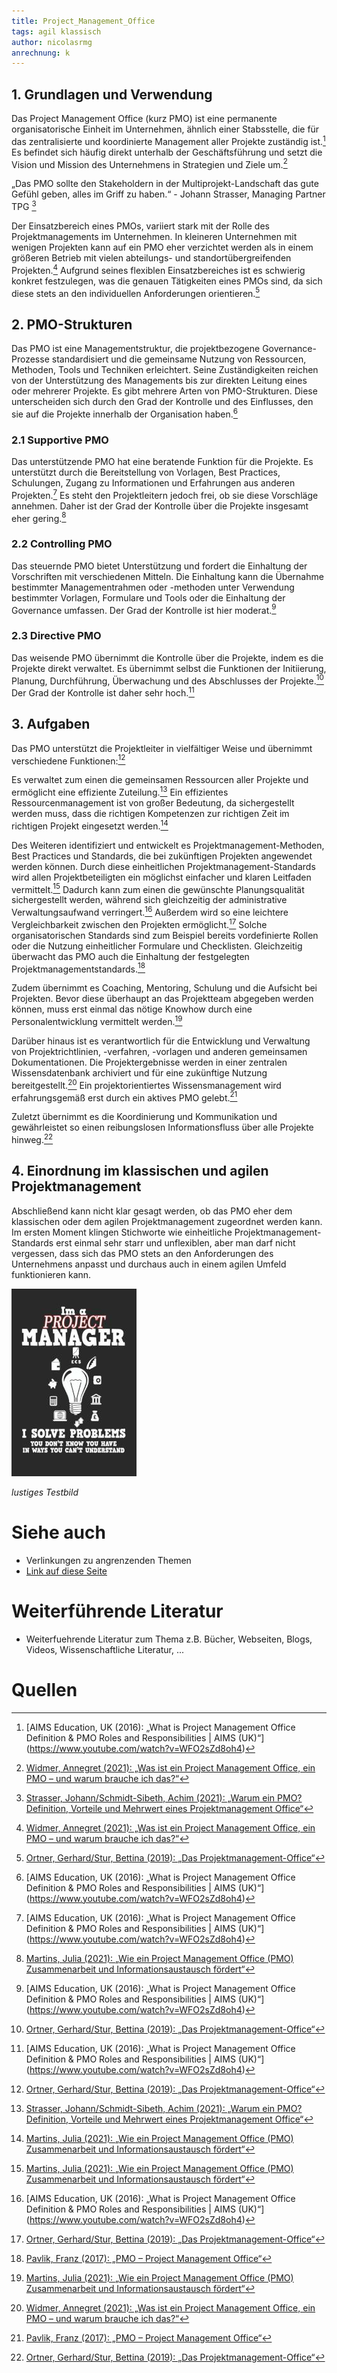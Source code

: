 ```yaml
---
title: Project_Management_Office
tags: agil klassisch
author: nicolasrmg
anrechnung: k
---
```



## 1.	Grundlagen und Verwendung
Das Project Management Office (kurz PMO) ist eine permanente organisatorische Einheit im Unternehmen, ähnlich einer Stabsstelle, die für das zentralisierte und koordinierte Management aller Projekte zuständig ist.[^1] Es befindet sich häufig direkt unterhalb der Geschäftsführung und setzt die Vision und Mission des Unternehmens in Strategien und Ziele um.[^6]

„Das PMO sollte den Stakeholdern in der Multiprojekt-Landschaft das gute Gefühl geben, alles im Griff zu haben.“ - Johann Strasser, Managing Partner TPG [^5]

Der Einsatzbereich eines PMOs, variiert stark mit der Rolle des Projektmanagements im Unternehmen. In kleineren Unternehmen mit wenigen Projekten kann auf ein PMO eher verzichtet werden als in einem größeren Betrieb mit vielen abteilungs- und standortübergreifenden Projekten.[^6] Aufgrund seines flexiblen Einsatzbereiches ist es schwierig konkret festzulegen, was die genauen Tätigkeiten eines PMOs sind, da sich diese stets an den individuellen Anforderungen orientieren.[^3]

## 2.	PMO-Strukturen 
Das PMO ist eine Managementstruktur, die projektbezogene Governance-Prozesse standardisiert und die gemeinsame Nutzung von Ressourcen, Methoden, Tools und Techniken erleichtert. Seine Zuständigkeiten reichen von der Unterstützung des Managements bis zur direkten Leitung eines oder mehrerer Projekte. Es gibt mehrere Arten von PMO-Strukturen. Diese unterscheiden sich durch den Grad der Kontrolle und des Einflusses, den sie auf die Projekte innerhalb der Organisation haben.[^1]

### 2.1	Supportive PMO
Das unterstützende PMO hat eine beratende Funktion für die Projekte. Es unterstützt durch die Bereitstellung von Vorlagen, Best Practices, Schulungen, Zugang zu Informationen und Erfahrungen aus anderen Projekten.[^1] Es steht den Projektleitern jedoch frei, ob sie diese Vorschläge annehmen. Daher ist der Grad der Kontrolle über die Projekte insgesamt eher gering.[^2]

### 2.2	Controlling PMO
Das steuernde PMO bietet Unterstützung und fordert die Einhaltung der Vorschriften mit verschiedenen Mitteln. Die Einhaltung kann die Übernahme bestimmter Managementrahmen oder -methoden unter Verwendung bestimmter Vorlagen, Formulare und Tools oder die Einhaltung der Governance umfassen. Der Grad der Kontrolle ist hier moderat.[^1]

### 2.3	Directive PMO
Das weisende PMO übernimmt die Kontrolle über die Projekte, indem es die Projekte direkt verwaltet. Es übernimmt selbst die Funktionen der Initiierung, Planung, Durchführung, Überwachung und des Abschlusses der Projekte.[^3] Der Grad der Kontrolle ist daher sehr hoch.[^1]

## 3.	Aufgaben
Das PMO unterstützt die Projektleiter in vielfältiger Weise und übernimmt verschiedene Funktionen:[^3]

Es verwaltet zum einen die gemeinsamen Ressourcen aller Projekte und ermöglicht eine effiziente Zuteilung.[^5] Ein effizientes Ressourcenmanagement ist von großer Bedeutung, da sichergestellt werden muss, dass die richtigen Kompetenzen zur richtigen Zeit im richtigen Projekt eingesetzt werden.[^2]

Des Weiteren identifiziert und entwickelt es Projektmanagement-Methoden, Best Practices und Standards, die bei zukünftigen Projekten angewendet werden können. Durch diese einheitlichen Projektmanagement-Standards wird allen Projektbeteiligten ein möglichst einfacher und klaren Leitfaden vermittelt.[^2] Dadurch kann zum einen die gewünschte Planungsqualität sichergestellt werden, während sich gleichzeitig der administrative Verwaltungsaufwand verringert.[^1] Außerdem wird so eine leichtere Vergleichbarkeit zwischen den Projekten ermöglicht.[^3] Solche organisatorischen Standards sind zum Beispiel bereits vordefinierte Rollen oder die Nutzung einheitlicher Formulare und Checklisten. Gleichzeitig überwacht das PMO auch die Einhaltung der festgelegten Projektmanagementstandards.[^4]

Zudem übernimmt es Coaching, Mentoring, Schulung und die Aufsicht bei Projekten. Bevor diese überhaupt an das Projektteam abgegeben werden können, muss erst einmal das nötige Knowhow durch eine Personalentwicklung vermittelt werden.[^2]

Darüber hinaus ist es verantwortlich für die Entwicklung und Verwaltung von Projektrichtlinien, -verfahren, -vorlagen und anderen gemeinsamen Dokumentationen. Die Projektergebnisse werden in einer zentralen Wissensdatenbank archiviert und für eine zukünftige Nutzung bereitgestellt.[^6] Ein projektorientiertes Wissensmanagement wird erfahrungsgemäß erst durch ein aktives PMO gelebt.[^4]

Zuletzt übernimmt es die Koordinierung und Kommunikation und gewährleistet so einen reibungslosen Informationsfluss über alle Projekte hinweg.[^3]

## 4.	Einordnung im klassischen und agilen Projektmanagement
Abschließend kann nicht klar gesagt werden, ob das PMO eher dem klassischen oder dem agilen Projektmanagement zugeordnet werden kann. Im ersten Moment klingen Stichworte wie einheitliche Projektmanagement-Standards erst einmal sehr starr und unflexiblen, aber man darf nicht vergessen, dass sich das PMO stets an den Anforderungen des Unternehmens anpasst und durchaus auch in einem agilen Umfeld funktionieren kann.


![Beispielabbildung](Project_Management_Office/test-file.jpg)

*lustiges Testbild*


# Siehe auch

* Verlinkungen zu angrenzenden Themen
* [Link auf diese Seite](Project_Management_Office.md)

# Weiterführende Literatur

* Weiterfuehrende Literatur zum Thema z.B. Bücher, Webseiten, Blogs, Videos, Wissenschaftliche Literatur, ...

# Quellen

[^1]: [AIMS Education, UK (2016): „What is Project Management Office Definition & PMO Roles and Responsibilities | AIMS (UK)“] (https://www.youtube.com/watch?v=WFO2sZd8oh4)
[^2]: [Martins, Julia (2021): „Wie ein Project Management Office (PMO) Zusammenarbeit und Informationsaustausch fördert“](https://asana.com/de/resources/pmo-project-management-office)
[^3]: [Ortner, Gerhard/Stur, Bettina (2019): „Das Projektmanagement-Office“](https://link.springer.com/book/10.1007/978-3-662-59486-5)
[^4]: [Pavlik, Franz (2017): „PMO – Project Management Office“](https://dieprojektmanager.com/project-management-office-pmo/)
[^5]: [Strasser, Johann/Schmidt-Sibeth, Achim (2021): „Warum ein PMO? Definition, Vorteile und Mehrwert eines Projektmanagement Office“](https://www.theprojectgroup.com/blog/pmo-project-management-office/)
[^6]: [Widmer, Annegret (2021): „Was ist ein Project Management Office, ein PMO – und warum brauche ich das?“](https://meisterplan.com/de/blog/was-ist-ein-project-management-office/)

